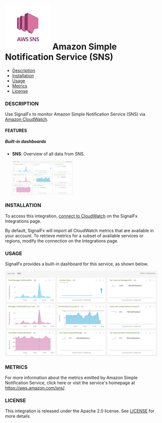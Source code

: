 # ![](./img/integration_awssns.png) Amazon Simple Notification Service (SNS)

- [Description](#description)
- [Installation](#installation)
- [Usage](#usage)
- [Metrics](#metrics)
- [License](#license)

### DESCRIPTION

Use SignalFx to monitor Amazon Simple Notification Service (SNS) via [Amazon CloudWatch](../aws)<!-- sfx_link:aws -->. 

#### FEATURES

##### Built-in dashboards

- **SNS**: Overview of all data from SNS.
  
  [<img src='./img/dashboard_sns.png' width=200px>](./img/dashboard_sns.png)

### INSTALLATION

To access this integration, [connect to CloudWatch](../aws)<!-- sfx_link:aws --> on the SignalFx Integrations page. 

By default, SignalFx will import all CloudWatch metrics that are available in your account. To retrieve metrics for a subset of available services or regions, modify the connection on the Integrations page. 

### USAGE

SignalFx provides a built-in dashboard for this service, as shown below. 

![](./img/dashboard_sns.png)

### METRICS

For more information about the metrics emitted by Amazon Simple Notification Service, click here or visit the service's homepage at https://aws.amazon.com/sns/.

### LICENSE

This integration is released under the Apache 2.0 license. See [LICENSE](./LICENSE) for more details.
